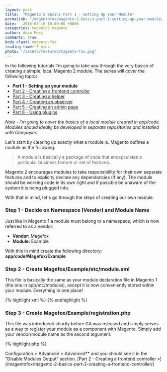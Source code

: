 ```yaml
---
layout: post
title:  "Magento 2 Basics Part 1 - Setting Up Your Module"
permalink: "/magentofox/magento-2-basics-part-1-setting-up-your-module/"
date:   2016-03-16 10:00:00 +0000
categories: magento2 magento
author: Adam Moss
comments: true
body_class: magento-fox
reading-time: 5 mins
photo: "/assets/featured/magento-fox.png"
---
```


In the following tutorials I'm going to take you through the very basics of creating a simple, local Magento 2 module. The series will cover the following topics:

- **Part 1 - Setting up your module**
- [Part 2 - Creating a frontend controller](/magentofox/magento-2-basics-part-2-creating-a-frontend-controller/)
- [Part 3 - Creating a helper](/magentofox/magento-2-basics-part-3-creating-a-helper/)
- [Part 4 - Creating an observer](/magentofox/magento-2-basics-part-4-creating-an-observer/)
- [Part 5 - Creating an admin page](/magentofox/magento-2-basics-part-5-creating-an-admin-page/)
- [Part 6 - Using plugins](/magentofox/magento-2-basics-part-6-using-plugins/)

*Note - I'm going to cover the basics of a local module created in app/code. Modules should ideally be developed in separate repositories and installed with Composer.*

Let's start by clearing up exactly what a module is. Magento defines a module as the following:

>A module is basically a package of code that encapsulates a particular business feature or set of features.

Magento 2 encourages modules to take responsibility for their own separate features and to explicity declare any dependancies (if any).  The module should be working code in its own right and if possible be unaware of the system it is being plugged into.

With that in mind, let's go through the steps of creating our own module.

### Step 1 - Decide on Namespace (Vendor) and Module Name

Just like in Magento 1 a module must belong to a namespace, which is now referred to as a vendor:

- **Vendor:** Magefox
- **Module:** Example

With this in mind create the following directory: **app/code/Magefox/Example**

### Step 2 - Create Magefox/Example/etc/module.xml

This file is basically the same as your module declaration file in Magento 1 (the one in app/etc/modules), except it is now conveniently stored within your module. Everything in one place!

{% highlight xml %}
<config xmlns:xsi="http://www.w3.org/2001/XMLSchema-instance" xsi:noNamespaceSchemaLocation="urn:magento:framework:Module/etc/module.xsd">
    <module name="Magefox_Example" setup_version="1.0.0">
    </module>
</config>
{% endhighlight %}

### Step 3 - Create Magefox/Example/registration.php

This file was introduced shortly before GA was released and simply serves as a way to register your module as a component with Magento. Simply add your vendor/module name as the second argument.

{% highlight php %}
<?php
\Magento\Framework\Component\ComponentRegistrar::register(
    \Magento\Framework\Component\ComponentRegistrar::MODULE,
    'Magefox_Example',
    __DIR__
);
{% endhighlight %}

All that's left for us to do is to activate our module, so using command lin navigate to your Magento 2 root directory and run the following command:

    php bin/magento setup:upgrade

Congratulations you've just created a Magento 2 module! If you want to check it has installed properly login to the admin and go to **Stores > Configuration > Advanced > Advanced** and you should see it in the "Disable Modules Output" section.

[Part 2 - Creating a frontend controller &raquo;](/magentofox/magento-2-basics-part-2-creating-a-frontend-controller/)
